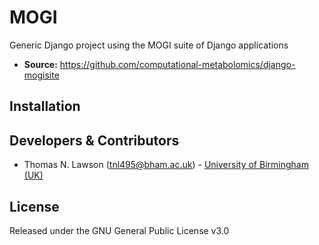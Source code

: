 MOGI
======

Generic Django project using the MOGI suite of Django applications 

- **Source:** https://github.com/computational-metabolomics/django-mogisite


Installation
------------


Developers & Contributors
-------------------------
 - Thomas N. Lawson (tnl495@bham.ac.uk) - [University of Birmingham (UK)](http://www.birmingham.ac.uk/index.aspx)

License
-------
Released under the GNU General Public License v3.0 

